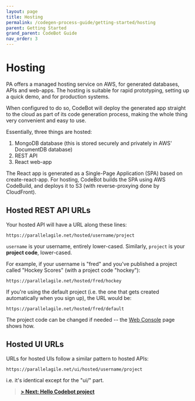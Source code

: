 ```yaml
---
layout: page
title: Hosting
permalink: /codegen-process-guide/getting-started/hosting
parent: Getting Started
grand_parent: CodeBot Guide
nav_order: 3
---
```


# Hosting

PA offers a managed hosting service on AWS, for generated databases, APIs and web-apps. The hosting is suitable for rapid prototyping, setting up a quick demo, and for production systems.

When configured to do so, CodeBot will deploy the generated app straight to the cloud as part of its code generation process, making the whole thing very convenient and easy to use.

Essentially, three things are hosted:

1. MongoDB database (this is stored securely and privately in AWS' DocumentDB database)
2. REST API
3. React web-app

The React app is generated as a Single-Page Application (SPA) based on create-react-app. For hosting, CodeBot builds the SPA using AWS CodeBuild, and deploys it to S3 (with reverse-proxying done by CloudFront).


## Hosted REST API URLs

Your hosted API will have a URL along these lines:

`https://parallelagile.net/hosted/username/project`

`username` is your username, entirely lower-cased. Similarly, `project` is your **project code**, lower-cased.

For example, if your username is "fred" and you've published a project called "Hockey Scores" (with a project code "hockey"):

`https://parallelagile.net/hosted/fred/hockey`

If you're using the default project (i.e. the one that gets created automatically when you sign up), the URL would be:

`https://parallelagile.net/hosted/fred/default`


The project code can be changed if needed -- the [Web Console](web-console) page shows how.


## Hosted UI URLs

URLs for hosted UIs follow a similar pattern to hosted APIs:

`https://parallelagile.net/ui/hosted/username/project`

i.e. it's identical except for the "ui/" part.



> **[> Next: Hello Codebot project](../hello-codebot-project)**
